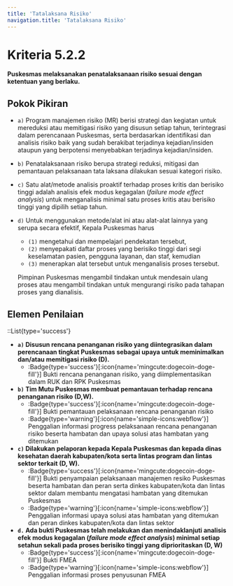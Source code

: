 ```yaml
---
title: 'Tatalaksana Risiko'
navigation.title: 'Tatalaksana Risiko'
---
```


# Kriteria 5.2.2 
**Puskesmas melaksanakan penatalaksanaan risiko sesuai dengan ketentuan yang berlaku.** 

## Pokok Pikiran 

- `a)` Program manajemen risiko (MR) berisi strategi dan kegiatan untuk mereduksi atau memitigasi risiko yang disusun setiap tahun, terintegrasi dalam perencanaan Puskesmas, serta berdasarkan identifikasi dan analisis risiko baik yang sudah berakibat terjadinya kejadian/insiden ataupun yang berpotensi menyebabkan terjadinya kejadian/insiden. 
- `b)` Penatalaksanaan risiko berupa strategi reduksi, mitigasi dan pemantauan pelaksanaan tata laksana dilakukan sesuai kategori risiko. 
- `c)` Satu alat/metode analisis proaktif terhadap proses kritis dan berisiko tinggi adalah analisis efek modus kegagalan (*failure mode  effect analysis*) untuk menganalisis minimal satu proses kritis atau berisiko tinggi yang dipilih setiap tahun. 
- `d)` Untuk menggunakan metode/alat ini atau alat-alat lainnya yang serupa secara efektif, Kepala Puskesmas harus 
  - `(1)` mengetahui dan mempelajari pendekatan tersebut, 
  - `(2)` menyepakati daftar proses yang berisiko tinggi dari segi keselamatan pasien, pengguna layanan, dan staf, kemudian 
  - `(3)` menerapkan  alat  tersebut untuk menganalisis proses tersebut. 

  Pimpinan Puskesmas mengambil tindakan untuk mendesain ulang proses atau mengambil tindakan untuk mengurangi risiko pada tahapan proses yang dianalisis. 




## Elemen Penilaian 
::List{type='success'}
- **`a)` Disusun rencana penanganan risiko yang diintegrasikan dalam perencanaan tingkat Puskesmas sebagai upaya untuk meminimalkan dan/atau memitigasi risiko (D).** 
  - :Badge{type='success'}[:icon{name='mingcute:dogecoin-doge-fill'}] Bukti rencana penanganan risiko, yang diimplementasikan dalam RUK dan RPK Puskesmas 
- **`b)` Tim Mutu Puskesmas membuat pemantauan terhadap rencana penanganan risiko (D,W).** 
  - :Badge{type='success'}[:icon{name='mingcute:dogecoin-doge-fill'}] Bukti pemantauan pelaksanaan rencana penanganan risiko 
  - :Badge{type='warning'}[:icon{name='simple-icons:webflow'}] Penggalian informasi progress pelaksanaan rencana penanganan risiko beserta hambatan dan upaya solusi atas hambatan yang ditemukan 
- **`c)` Dilakukan pelaporan kepada Kepala Puskesmas dan kepada dinas kesehatan daerah kabupaten/kota serta lintas program dan lintas sektor terkait (D, W).**
  - :Badge{type='success'}[:icon{name='mingcute:dogecoin-doge-fill'}] Bukti penyampaian pelaksanaan manajemen resiko Puskesmas beserta hambatan dan peran serta dinkes kabupaten/kota dan lintas sektor dalam membantu mengatasi hambatan yang ditemukan Puskesmas 
  - :Badge{type='warning'}[:icon{name='simple-icons:webflow'}] Penggalian informasi upaya solusi atas hambatan yang ditemukan dan peran dinkes kabupaten/kota dan lintas sektor 
- **`d.` Ada bukti Puskesmas telah melakukan dan menindaklanjuti analisis efek modus kegagalan (*failure mode effect analysis*) minimal setiap setahun sekali pada proses berisiko tinggi yang diprioritaskan (D, W)** 
  - :Badge{type='success'}[:icon{name='mingcute:dogecoin-doge-fill'}] Bukti FMEA 
  - :Badge{type='warning'}[:icon{name='simple-icons:webflow'}] Penggalian informasi proses penyusunan FMEA 
